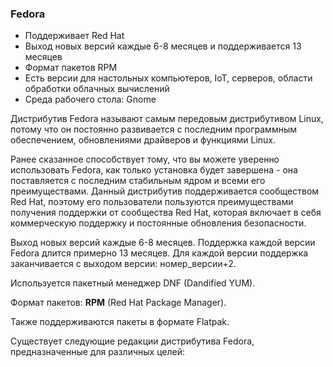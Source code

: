 
### Fedora

- Поддерживает Red Hat
- Выход новых версий каждые 6-8 месяцев и поддерживается 13 месяцев
- Формат пакетов RPM
- Есть версии для настольных компьютеров, IoT, серверов, области обработки облачных вычислений
- Среда рабочего стола: Gnome

Дистрибутив Fedora называют самым передовым дистрибутивом Linux, потому что он постоянно развивается с последним программным обеспечением, обновлениями драйверов и функциями Linux.

Ранее сказанное способствует тому, что вы можете уверенно использовать Fedora, как только установка будет завершена - она поставляется с последним стабильным ядром и всеми его преимуществами. Данный дистрибутив поддерживается сообществом Red Hat, поэтому его пользователи пользуются преимуществами получения поддержки от сообщества Red Hat, которая включает в себя коммерческую поддержку и постоянные обновления безопасности.

Выход новых версий каждые 6-8 месяцев. Поддержка каждой версии Fedora длится примерно 13 месяцев. Для каждой версии поддержка заканчивается с выходом версии: номер_версии+2.

Используется пакетный менеджер DNF (Dandified YUM).

Формат пакетов: **RPM** (Red Hat Package Manager).

Также поддерживаются пакеты в формате Flatpak.

Существует следующие редакции дистрибутива Fedora, предназначенные для различных целей: